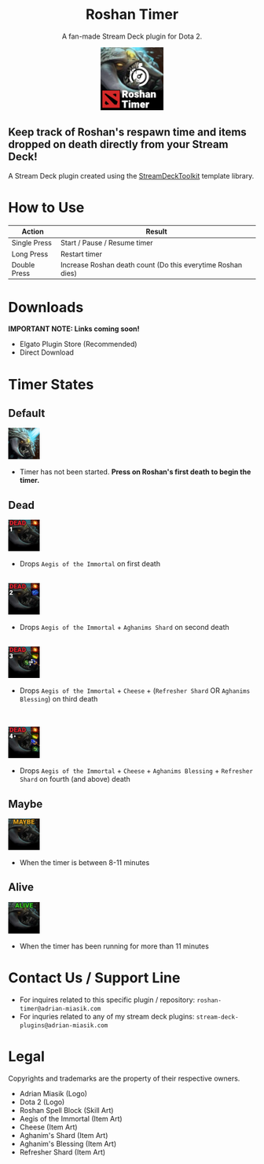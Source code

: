 <h1 align="center">Roshan Timer</h1>
<p align="center">A fan-made Stream Deck plugin for Dota 2.</p>
<p align="center">
  <img src="RoshanTimer/images/pluginIcon@2x.png" width="128">
</p>

## Keep track of Roshan's respawn time and items dropped on death directly from your Stream Deck!
A Stream Deck plugin created using the [StreamDeckToolkit](https://github.com/FritzAndFriends/StreamDeckToolkit) template library.

# How to Use

| Action       | Result                                                      |
|--------------|-------------------------------------------------------------|
| Single Press | Start / Pause / Resume timer                                |
| Long Press   | Restart timer                                               |
| Double Press | Increase Roshan death count (Do this everytime Roshan dies) |

# Downloads
**IMPORTANT NOTE: Links coming soon!**
- Elgato Plugin Store (Recommended)
- Direct Download

# Timer States
## Default
<img src="RoshanTimer/images/actionDefaultImage.png" width="64">

- Timer has not been started. **Press on Roshan's first death to begin the timer.**

## Dead
<img src="RoshanTimer/images/dead0.png" width="64">

- Drops `Aegis of the Immortal` on first death
  <br>
  <br>

<img src="RoshanTimer/images/dead1.png" width="64">

- Drops `Aegis of the Immortal` + `Aghanims Shard` on second death
  <br>
  <br>

<img src="RoshanTimer/images/dead2.png" width="64">

- Drops `Aegis of the Immortal` + `Cheese` + (`Refresher Shard` OR `Aghanims Blessing`) on third death
<br>
<br>

<img src="RoshanTimer/images/dead3.png" width="64">

- Drops `Aegis of the Immortal` + `Cheese` + `Aghanims Blessing` + `Refresher Shard` on fourth (and above) death

## Maybe
<img src="RoshanTimer/images/maybe.png" width="64">

- When the timer is between 8-11 minutes

## Alive
<img src="RoshanTimer/images/alive.png" width="64">

- When the timer has been running for more than 11 minutes

# Contact Us / Support Line
- For inquires related to this specific plugin / repository: `roshan-timer@adrian-miasik.com`
- For inquries related to any of my stream deck plugins: `stream-deck-plugins@adrian-miasik.com`

# Legal
Copyrights and trademarks are the property of their respective owners.
- Adrian Miasik (Logo)
- Dota 2 (Logo)
- Roshan Spell Block (Skill Art)
- Aegis of the Immortal (Item Art)
- Cheese (Item Art)
- Aghanim's Shard (Item Art)
- Aghanim's Blessing (Item Art)
- Refresher Shard (Item Art)
